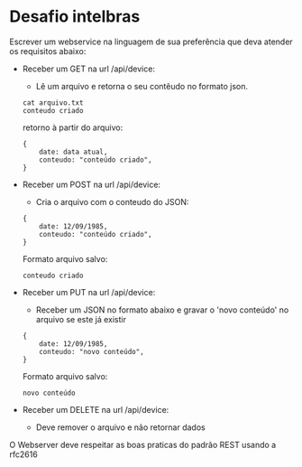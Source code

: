 # Desafio intelbras

Escrever um webservice na linguagem de sua preferência que deva atender os requisitos abaixo:

* Receber um GET na url /api/device:
	* Lê um arquivo e retorna o seu contêudo no formato json.
	
	
	```
	cat arquivo.txt
	conteudo criado
	```
	
	retorno à partir do arquivo:
	```
	{
		date: data atual,
		conteudo: "conteúdo criado",
	}
	```

* Receber um POST na url /api/device:
	* Cria o arquivo com o conteudo do JSON: 
	```
	{
		date: 12/09/1985,
		conteudo: "conteúdo criado",
	}
	```
	
	Formato arquivo salvo:
	```
	conteudo criado
	```

* Receber um PUT na url /api/device:
	* Receber um JSON no formato abaixo e gravar o 'novo conteúdo' no arquivo se este já existir
	```
	{
		date: 12/09/1985,
		conteudo: "novo conteúdo",
	}
	```
	Formato arquivo salvo:
	```
	novo conteúdo
	```

* Receber um DELETE na url /api/device:
	* Deve remover o arquivo e não retornar dados


O Webserver deve respeitar as boas praticas do padrão REST usando a rfc2616
